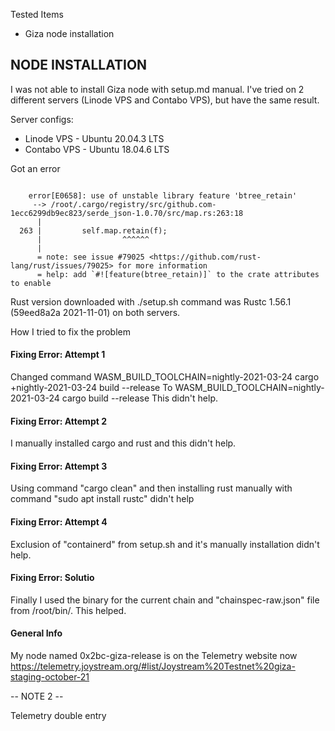 Tested Items
- Giza node installation

## NODE INSTALLATION

I was not able to install Giza node with setup.md manual.
I've tried on 2 different servers (Linode VPS and Contabo VPS), but have the same result. 

Server configs:
- Linode VPS  - Ubuntu 20.04.3 LTS
- Contabo VPS - Ubuntu 18.04.6 LTS


Got an error 

```

    error[E0658]: use of unstable library feature 'btree_retain'
     --> /root/.cargo/registry/src/github.com-1ecc6299db9ec823/serde_json-1.0.70/src/map.rs:263:18
      |
  263 |         self.map.retain(f);
      |                  ^^^^^^
      |
      = note: see issue #79025 <https://github.com/rust-lang/rust/issues/79025> for more information
      = help: add `#![feature(btree_retain)]` to the crate attributes to enable
```




Rust version downloaded with ./setup.sh command was  Rustc 1.56.1 (59eed8a2a 2021-11-01) on both servers. 


How I tried to fix the problem


#### Fixing Error: Attempt 1

Changed command
    WASM_BUILD_TOOLCHAIN=nightly-2021-03-24 cargo +nightly-2021-03-24 build --release 
To 
    WASM_BUILD_TOOLCHAIN=nightly-2021-03-24 cargo build --release
This didn't help. 

#### Fixing Error: Attempt 2
 
I manually installed cargo and rust and this didn't help. 

#### Fixing Error: Attempt 3
 
Using command  "cargo clean" and then installing rust manually with command "sudo apt install rustc" didn't help

#### Fixing Error: Attempt 4

Exclusion of "containerd" from setup.sh and it's manually installation didn't help. 


#### Fixing Error: Solutio

Finally I used the binary for the current chain and "chainspec-raw.json" file from /root/bin/.
This helped. 

#### General Info


My node named 0x2bc-giza-release is on the Telemetry website now https://telemetry.joystream.org/#list/Joystream%20Testnet%20giza-staging-october-21 






-- NOTE 2 --

Telemetry double entry
